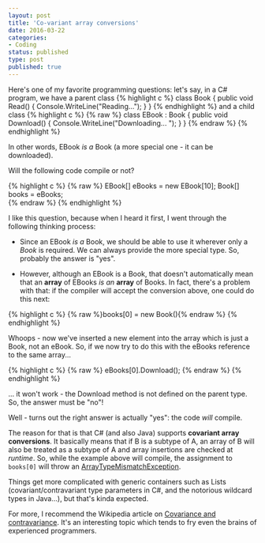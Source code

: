 ```yaml
---
layout: post
title: 'Co-variant array conversions'
date: 2016-03-22 
categories:
- Coding
status: published
type: post
published: true
---
```


Here's one of my favorite programming questions: let's say, in a C# program, we have a parent class
{% highlight c %} 
class Book
{
	public void Read() { Console.WriteLine("Reading..."); }
}
{% endhighlight %}
and a child class
{% highlight c %} 
{% raw %}
class EBook : Book
{
    public void Download() {  Console.WriteLine("Downloading... "); }
}
{% endraw %}
{% endhighlight %}

<!-- more -->

In other words, EBook *is a* Book (a more special one - it can be downloaded).

Will the following code compile or not?

{% highlight c %} 
{% raw %}
EBook[] eBooks = new EBook[10];
Book[] books = eBooks;  
{% endraw %}
{% endhighlight %}

I like this question, because when I heard it first, I went through the following thinking process:

* Since an EBook *is a* Book, we should be able to use it wherever only a *Book* is required. We can always provide the more special type. So, probably the answer is "yes".

* However, although an EBook is a Book, that doesn't automatically mean that an **array** of EBooks *is an* **array** of Books. In fact, there's a problem with that: if the compiler will accept the conversion above, one could do this next:

{% highlight c %} 
{% raw %}books[0] = new Book(){% endraw %}
{% endhighlight %}

Whoops - now we've inserted a new element into the array which is just a Book, not an eBook. So, if we now try to do this with the eBooks reference to the same array...

{% highlight c %} 
{% raw %}
eBooks[0].Download();
{% endraw %}
{% endhighlight %}

... it won't work - the Download method is not defined on the parent type. So, the answer must be "no"!

Well - turns out the right answer is actually "yes": the code *will* compile.

The reason for that is that C# (and also Java) supports **covariant array conversions**. It basically means that if B is a subtype of A, an array of B will also be treated as a subtype of A and array insertions are checked at *runtime*. So, while the example above will compile, the assignment to ```books[0]``` will throw an [ArrayTypeMismatchException](https://msdn.microsoft.com/en-us/library/system.arraytypemismatchexception(v=vs.110).aspx). 

Things get more complicated with generic containers such as Lists (covariant/contravariant type parameters in C#, and the notorious wildcard types in Java...), but that's kinda expected. 


For more, I recommend the Wikipedia article on [Covariance and contravariance](https://en.wikipedia.org/wiki/Covariance_and_contravariance_(computer_science)). It's an interesting topic which tends to fry even the brains of experienced programmers. 




















